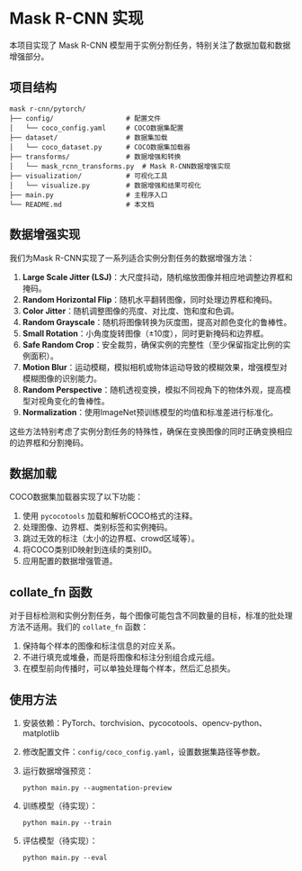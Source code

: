 # Mask R-CNN 实现

本项目实现了 Mask R-CNN 模型用于实例分割任务，特别关注了数据加载和数据增强部分。

## 项目结构

```
mask r-cnn/pytorch/
├── config/                  # 配置文件
│   └── coco_config.yaml     # COCO数据集配置
├── dataset/                 # 数据集加载
│   └── coco_dataset.py      # COCO数据集加载器
├── transforms/              # 数据增强和转换
│   └── mask_rcnn_transforms.py  # Mask R-CNN数据增强实现
├── visualization/           # 可视化工具
│   └── visualize.py         # 数据增强和结果可视化
├── main.py                  # 主程序入口
└── README.md                # 本文档
```

## 数据增强实现

我们为Mask R-CNN实现了一系列适合实例分割任务的数据增强方法：

1. **Large Scale Jitter (LSJ)**：大尺度抖动，随机缩放图像并相应地调整边界框和掩码。
2. **Random Horizontal Flip**：随机水平翻转图像，同时处理边界框和掩码。
3. **Color Jitter**：随机调整图像的亮度、对比度、饱和度和色调。
4. **Random Grayscale**：随机将图像转换为灰度图，提高对颜色变化的鲁棒性。
5. **Small Rotation**：小角度旋转图像（±10度），同时更新掩码和边界框。
6. **Safe Random Crop**：安全裁剪，确保实例的完整性（至少保留指定比例的实例面积）。
7. **Motion Blur**：运动模糊，模拟相机或物体运动导致的模糊效果，增强模型对模糊图像的识别能力。
8. **Random Perspective**：随机透视变换，模拟不同视角下的物体外观，提高模型对视角变化的鲁棒性。
9. **Normalization**：使用ImageNet预训练模型的均值和标准差进行标准化。

这些方法特别考虑了实例分割任务的特殊性，确保在变换图像的同时正确变换相应的边界框和分割掩码。

## 数据加载

COCO数据集加载器实现了以下功能：

1. 使用 `pycocotools` 加载和解析COCO格式的注释。
2. 处理图像、边界框、类别标签和实例掩码。
3. 跳过无效的标注（太小的边界框、crowd区域等）。
4. 将COCO类别ID映射到连续的类别ID。
5. 应用配置的数据增强管道。

## collate_fn 函数

对于目标检测和实例分割任务，每个图像可能包含不同数量的目标，标准的批处理方法不适用。我们的 `collate_fn` 函数：

1. 保持每个样本的图像和标注信息的对应关系。
2. 不进行填充或堆叠，而是将图像和标注分别组合成元组。
3. 在模型前向传播时，可以单独处理每个样本，然后汇总损失。

## 使用方法

1. 安装依赖：PyTorch、torchvision、pycocotools、opencv-python、matplotlib

2. 修改配置文件：`config/coco_config.yaml`，设置数据集路径等参数。

3. 运行数据增强预览：
   ```
   python main.py --augmentation-preview
   ```

4. 训练模型（待实现）：
   ```
   python main.py --train
   ```

5. 评估模型（待实现）：
   ```
   python main.py --eval
   ``` 